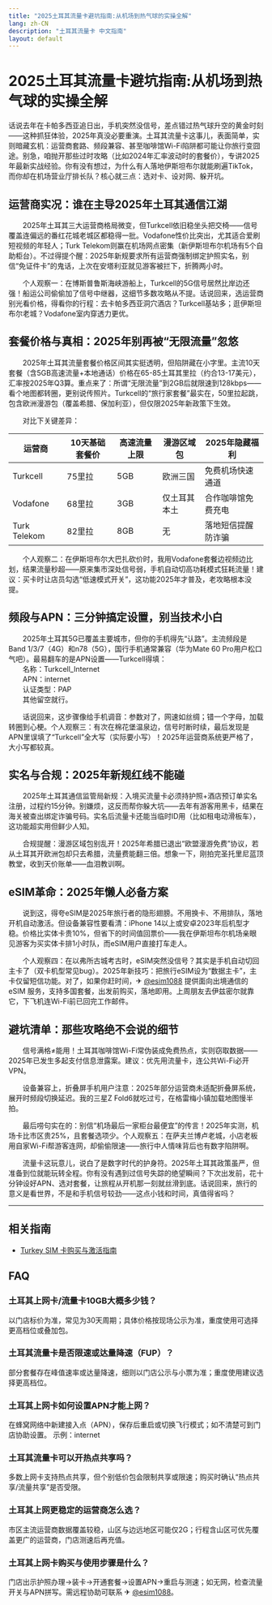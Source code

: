 ```yaml
---
title: "2025土耳其流量卡避坑指南:从机场到热气球的实操全解"
lang: zh-CN
description: "土耳其流量卡 中文指南"
layout: default
---
```

# 2025土耳其流量卡避坑指南:从机场到热气球的实操全解

话说去年在卡帕多西亚追日出，手机突然没信号，差点错过热气球升空的黄金时刻——这种抓狂体验，2025年真没必要重演。土耳其流量卡这事儿，表面简单，实则暗藏玄机：运营商套路、频段兼容、甚至咖啡馆Wi-Fi陷阱都可能让你旅行变囧途。别急，咱抛开那些过时攻略（比如2024年汇率波动时的套餐价），专讲2025年最新实战经验。你有没有想过，为什么有人落地伊斯坦布尔就能刷遍TikTok，而你却在机场营业厅排长队？核心就三点：选对卡、设对网、躲开坑。

## 运营商实况：谁在主导2025年土耳其通信江湖

　　2025年土耳其三大运营商格局微变，但Turkcell依旧稳坐头把交椅——信号覆盖连偏远的番红花城老城区都稳得一批。Vodafone性价比突出，尤其适合爱刷短视频的年轻人；Turk Telekom则赢在机场网点密集（新伊斯坦布尔机场有5个自助柜台）。不过得提个醒：2025年新规要求所有运营商强制绑定护照实名，别信“免证件卡”的鬼话，上次在安塔利亚就见游客被拦下，折腾两小时。

　　个人观察一：在博斯普鲁斯海峡游船上，Turkcell的5G信号居然比岸边还强！船运公司偷偷加了信号中继器，这细节多数攻略从不提。话说回来，选运营商别光看价格，得看你的行程：去卡帕多西亚洞穴酒店？Turkcell基站多；逛伊斯坦布尔老城？Vodafone室内穿透力更优。

## 套餐价格与真相：2025年别再被“无限流量”忽悠

　　2025年土耳其流量套餐价格区间其实挺透明，但陷阱藏在小字里。主流10天套餐（含5GB高速流量+本地通话）价格在65-85土耳其里拉（约合13-17美元），汇率按2025年Q3算。重点来了：所谓“无限流量”到2GB后就限速到128kbps——看个地图都转圈，更别说传照片。Turkcell的“旅行家套餐”最实在，50里拉起跳，包含欧洲漫游包（覆盖希腊、保加利亚），但仅限2025年新政策下生效。

　　对比下关键差异：

| 运营商   | 10天基础套餐价 | 高速流量上限 | 漫游区域包       | 2025年隐藏福利         |
|----------|----------------|--------------|------------------|------------------------|
| Turkcell | 75里拉         | 5GB          | 欧洲三国         | 免费机场快速通道       |
| Vodafone | 68里拉         | 3GB          | 仅土耳其本土     | 合作咖啡馆免费充电     |
| Turk Telekom | 82里拉      | 8GB          | 无               | 落地短信提醒防诈骗     |

　　个人观察二：在伊斯坦布尔大巴扎砍价时，我用Vodafone套餐边视频边比划，结果流量秒超——原来集市深处信号弱，手机自动切高功耗模式狂耗流量！建议：买卡时让店员勾选“低速模式开关”，这功能2025年才普及，老攻略根本没提。

## 频段与APN：三分钟搞定设置，别当技术小白

　　2025年土耳其5G已覆盖主要城市，但你的手机得先“认路”。主流频段是Band 1/3/7（4G）和n78（5G），国行手机通常兼容（华为Mate 60 Pro用户松口气吧）。最易翻车的是APN设置——Turkcell得填：  
　　名称：Turkcell_Internet  
　　APN：internet  
　　认证类型：PAP  
　　其他留空就行。  

　　话说回来，这步骤像给手机调音：参数对了，网速如丝绸；错一个字母，加载转圈到心梗。个人观察三：有次在棉花堡温泉边，信号时断时续，最后发现是APN里误填了“Turkcell”全大写（实际要小写）！2025年运营商系统更严格了，大小写都较真。

## 实名与合规：2025年新规红线不能碰

　　2025年土耳其通信监管局新规：入境买流量卡必须持护照+酒店预订单实名注册，过程约15分钟。别嫌烦，这反而帮你躲大坑——去年有游客用黑卡，结果在海关被查出绑定诈骗号码。实名后流量卡还能当临时ID用（比如租电动滑板车），这功能超实用但鲜少人知。

　　合规提醒：漫游区域包别乱开！2025年希腊已退出“欧盟漫游免费”协议，若从土耳其开欧洲包却只去希腊，流量费能翻三倍。想象一下，刚拍完圣托里尼蓝顶教堂，收到天价账单——血泪教训啊。

## eSIM革命：2025年懒人必备方案

　　说到这，得夸eSIM是2025年旅行者的隐形翅膀。不用换卡、不用排队，落地开机自动激活。但设备兼容性要看清：iPhone 14以上或安卓2023年后机型才稳。价格比实体卡贵10%，但省下的时间值回票价——我在伊斯坦布尔机场亲眼见游客为买实体卡排1小时队，而eSIM用户直接打车走人。

　　个人观察四：在以弗所古城考古时，eSIM突然没信号？其实是手机自动切回主卡了（双卡机型常见bug）。2025年新技巧：把旅行eSIM设为“数据主卡”，主卡仅留短信功能。对了，如果你赶时间，✈ [@esim1088](https://t.me/s/esim1088) 提供面向出境通信的 eSIM 服务，支持多国套餐，出发前购买，落地即用。上周朋友去伊兹密尔就靠它，下飞机连Wi-Fi前已回完工作邮件。

## 避坑清单：那些攻略绝不会说的细节

　　信号满格≠能用！土耳其咖啡馆Wi-Fi常伪装成免费热点，实则窃取数据——2025年已发生多起支付信息泄露案。建议：优先用流量卡，连公共Wi-Fi必开VPN。  

　　设备兼容上，折叠屏手机用户注意：2025年部分运营商未适配折叠屏系统，展开时频段切换延迟。我的三星Z Fold6就吃过亏，在格雷梅小镇加载地图慢半拍。  

　　最后唠句实在的：别信“机场最后一家柜台最便宜”的传言！2025年实测，机场卡比市区贵25%，且套餐选项少。个人观察五：在萨夫兰博卢老城，小店老板用自家Wi-Fi帮游客连网，却偷偷限速——旅行中人情味背后也有数字陷阱啊。  

　　流量卡这玩意儿，说白了是数字时代的护身符。2025年土耳其政策虽严，但准备到位就能玩转全程。你有没有遇到过信号失踪的绝望瞬间？下次出发前，花十分钟设好APN、选对套餐，让旅程从开机那一刻就丝滑到底。话说回来，旅行的意义是看世界，不是和手机信号较劲——这点小钱和时间，真值得省吗？

<!-- crosslink -->
---

## 相关指南

- [Turkey SIM 卡购买与激活指南](https://faciylike.github.io/turkey-sim-guides)

<!-- BEGIN_TURKEY_FAQ -->
## FAQ

### 土耳其上网卡/流量卡10GB大概多少钱？
以门店标价为准，常见为30天周期；具体价格按现场公示为准，重度使用可选择更高档位或叠加包。

### 土耳其流量卡是否限速或达量降速（FUP）？
部分套餐存在峰值速率或达量降速，细则以门店公示与小票为准；重度使用建议选择更高档位。

### 土耳其上网卡如何设置APN才能上网？
在蜂窝网络中新建接入点（APN），保存后重启或切换飞行模式；如不清楚可到门店协助设置。 示例：internet

### 土耳其流量卡可以开热点共享吗？
多数上网卡支持热点共享，但个别低价包会限制共享或限速；购买时确认“热点共享/流量共享”是否受限。

### 土耳其上网更稳定的运营商怎么选？
市区主流运营商数据覆盖较稳，山区与边远地区可能仅2G；行程含山区可优先覆盖更广的运营商，门店测速后再充值。

### 土耳其上网卡购买与使用步骤是什么？
门店出示护照办理→装卡→开通套餐→设置APN→重启与测速；如无网，检查流量开关与APN拼写。需远程协助可联系 ✈ [@esim1088](https://t.me/s/esim1088)。

<script type="application/ld+json">
{"@context": "https://schema.org", "@type": "FAQPage", "mainEntity": [{"@type": "Question", "name": "土耳其上网卡/流量卡10GB大概多少钱？", "acceptedAnswer": {"@type": "Answer", "text": "以门店标价为准，常见为30天周期；具体价格按现场公示为准，重度使用可选择更高档位或叠加包。"}}, {"@type": "Question", "name": "土耳其流量卡是否限速或达量降速（FUP）？", "acceptedAnswer": {"@type": "Answer", "text": "部分套餐存在峰值速率或达量降速，细则以门店公示与小票为准；重度使用建议选择更高档位。"}}, {"@type": "Question", "name": "土耳其上网卡如何设置APN才能上网？", "acceptedAnswer": {"@type": "Answer", "text": "在蜂窝网络中新建接入点（APN），保存后重启或切换飞行模式；如不清楚可到门店协助设置。 示例：internet"}}, {"@type": "Question", "name": "土耳其流量卡可以开热点共享吗？", "acceptedAnswer": {"@type": "Answer", "text": "多数上网卡支持热点共享，但个别低价包会限制共享或限速；购买时确认“热点共享/流量共享”是否受限。"}}, {"@type": "Question", "name": "土耳其上网更稳定的运营商怎么选？", "acceptedAnswer": {"@type": "Answer", "text": "市区主流运营商数据覆盖较稳，山区与边远地区可能仅2G；行程含山区可优先覆盖更广的运营商，门店测速后再充值。"}}, {"@type": "Question", "name": "土耳其上网卡购买与使用步骤是什么？", "acceptedAnswer": {"@type": "Answer", "text": "门店出示护照办理→装卡→开通套餐→设置APN→重启与测速；如无网，检查流量开关与APN拼写。需远程协助可联系 ✈ @esim1088。"}}]}
</script>
<!-- END_TURKEY_FAQ -->
